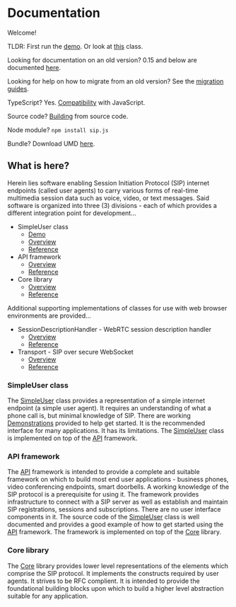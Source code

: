 # Documentation

Welcome!

TLDR: First run the [demo](../demo/README.md). Or look at [this](./simple-user.md) class.

Looking for documentation on an old version? 0.15 and below are documented [here](https://sipjs.com/api).

Looking for help on how to migrate from an old version? See the [migration guides](./MIGRATION.md).

TypeScript? Yes. [Compatibility](./compatibility.md) with JavaScript.

Source code? [Building](./BUILDING.md) from source code.

Node module? `npm install sip.js`

Bundle? Download UMD [here](https://sipjs.com/download).

## What is here?

Herein lies software enabling Session Initiation Protocol (SIP) internet endpoints (called user agents) to carry various forms of real-time multimedia session data such as voice, video, or text messages. Said software is organized into three (3) divisions - each of which provides a different integration point for development...

* SimpleUser class
  * [Demo](../demo/README.md)
  * [Overview](./simple-user.md)
  * [Reference](./simple-user/sip.js.md)
* API framework
  * [Overview](./api.md)
  * [Reference](./api/sip.js.md)
* Core library
  * [Overview](./core.md)
  * [Reference](./core/sip.js.md)

Additional supporting implementations of classes for use with web browser environments are provided...

* SessionDescriptionHandler - WebRTC session description handler
  * [Overview](./session-description-handler.md)
  * [Reference](./session-description-handler/sip.js.md)
* Transport - SIP over secure WebSocket
  * [Overview](./transport.md)
  * [Reference](./transport/sip.js.md)

### SimpleUser class

The [SimpleUser](./simple-user.md) class provides a representation of a simple internet endpoint (a simple user agent). It requires an understanding of what a phone call is, but minimal knowledge of SIP. There are working [Demonstrations](../demo/README.md) provided to help get started. It is the recommended interface for many applications. It has its limitations. The [SimpleUser](./simple-user.md) class is implemented on top of the [API](./api.md) framework.

### API framework

The [API](./api.md) framework is intended to provide a complete and suitable framework on which to build most end user applications - business phones, video conferencing endpoints, smart doorbells. A working knowledge of the SIP protocol is a prerequisite for using it. The framework provides infrastructure to connect with a SIP server as well as establish and maintain SIP registrations, sessions and subscriptions. There are no user interface components in it. The source code of the [SimpleUser](./simple-user.md) class is well documented and provides a good example of how to get started using the [API](./api.md) framework. The framework is implemented on top of the [Core](./core.md) library.

### Core library

The [Core](./core.md) library provides lower level representations of the elements which comprise the SIP protocol. It implements the constructs required by user agents. It strives to be RFC complient. It is intended to provide the foundational building blocks upon which to build a higher level abstraction suitable for any application.

